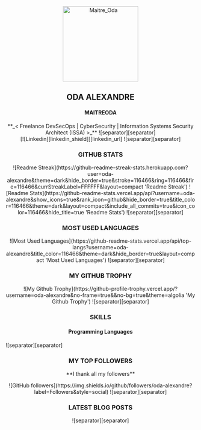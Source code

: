 <!-- LOGO -->
<div align="center">
  <img src="https://avatars.githubusercontent.com/u/43296168?v=4" width="200" height="200" title="Maitre_Oda">
</div>

<!-- NAME ALIAS ACTIVITIES -->
<div align="center">
  <h2><!-- LOGIN-START -->ODA ALEXANDRE<!-- LOGIN-END --></h2>
  <h4><!-- NAME-START -->MAITREODA<!-- NAME-END --></h4>
</div>

<!-- ABOUT ME -->
<div align="center">
  <!-- ABOUT-ME:START -->
  **_< Freelance DevSecOps | CyberSecurity | Information Systems Security Architect (ISSA) >_**
  <!-- ABOUT-ME:END -->
  ![separator][separator]
</div>

<!-- SOCIAL NETWORKS -->
<div align="center">
  [![Linkedin][linkedin_shield]][linkedin_url]
  ![separator][separator]
</div>

<!-- GITHUB STATS -->
<div align="center">
  <h3>GITHUB STATS</h3>
  <div>
    ![Readme Streak](https://github-readme-streak-stats.herokuapp.com?user=oda-alexandre&theme=dark&hide_border=true&stroke=116466&ring=116466&fire=116466&currStreakLabel=FFFFFF&layout=compact 'Readme Streak')
    ![Readme Stats](https://github-readme-stats.vercel.app/api?username=oda-alexandre&show_icons=true&rank_icon=github&hide_border=true&title_color=116466&theme=dark&layout=compact&include_all_commits=true&icon_color=116466&hide_title=true 'Readme Stats')
    ![separator][separator]
  </div>
</div>

<!-- MOST USED LANGUAGES -->
<div align="center">
  <h3>MOST USED LANGUAGES</h3>
  <div>
    ![Most Used Languages](https://github-readme-stats.vercel.app/api/top-langs?username=oda-alexandre&title_color=116466&theme=dark&hide_border=true&layout=compact 'Most Used Languages')
    ![separator][separator]
  </div>
</div>

<!-- GITHUB TROPHY -->
<div align="center">
  <h3>MY GITHUB TROPHY</h3>
  <div>
    ![My Github Trophy](https://github-profile-trophy.vercel.app/?username=oda-alexandre&no-frame=true&&no-bg=true&theme=algolia 'My Github Trophy')
    ![separator][separator]
  </div>
</div>

<!-- SKILLS -->
<div align="center">
  <h3>SKILLS</h3>
  <h4>Programming Languages</h4>
</div>
<div>
  ![separator][separator]
</div>

<!-- TOP FOLLOWERS -->
<div align="center">
  <h3>MY TOP FOLLOWERS</h3>
  <p>**I thank all my followers**</p>
  ![GitHub followers](https://img.shields.io/github/followers/oda-alexandre?label=Followers&style=social)
  <!-- TOP-FOLLOWERS:START -->
  <!-- TOP-FOLLOWERS:END -->
  ![separator][separator]
</div>

<!-- LATEST BLOG POSTS -->
<div align="center">
  <h3>LATEST BLOG POSTS</h3>
  <!-- BLOG-POST:START -->
  <!-- BLOG-POST:END -->
  ![separator][separator]
</div>

<!-- MARKDOWN SOCIAL NETWORKS -->
[linkedin_shield]: https://img.shields.io/badge/Linkedin-116466?style=for-the-badge&logo=Linkedin&logoColor=white
[linkedin_url]: https://www.linkedin.com/signup/public-profile-join?vieweeVanityName=oda-alexandre&trk=public_profile_top-card-primary-button-join-to-connect 'Linkedin'

<!-- MARKDOWN IMAGES -->
[separator]: https://user-images.githubusercontent.com/43296168/132062615-3b18c43a-fa5f-45f2-99c3-4b831cde910e.gif
